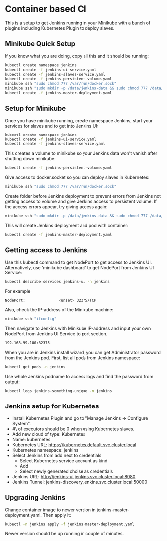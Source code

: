 # Container based CI
This is a setup to get Jenkins running in your Minikube with a bunch of plugins including Kubernetes Plugin to deploy slaves.

## Minikube Quick Setup
If you know what you are doing, copy all this and it should be running:
```sh
kubectl create namespace jenkins
kubectl create -f jenkins-ui-service.yaml
kubectl create -f jenkins-slaves-service.yaml
kubectl create -f jenkins-persistent-volume.yaml
minikube ssh "sudo chmod 777 /var/run/docker.sock"
minikube ssh "sudo mkdir -p /data/jenkins-data && sudo chmod 777 /data/jenkins-data"
kubectl create -f jenkins-master-deployment.yaml
```

## Setup for Minikube
Once you have minikube running, create namespace Jenkins, start your services for slaves and to get into Jenkins UI:
```sh
kubectl create namespace jenkins
kubectl create -f jenkins-ui-service.yaml
kubectl create -f jenkins-slaves-service.yaml
```
This creates a volume to minikube so your Jenkins data won't vanish after shutting down minikube:
```sh
kubectl create -f jenkins-persistent-volume.yaml
```
Give access to docker.socket so you can deploy slaves in Kubernetes:
```sh
minikube ssh "sudo chmod 777 /var/run/docker.sock"
```
Create folder before Jenkins deployment to prevent errors from Jenkins not getting access to volume and give Jenkins access to persistent volume. If the access errors appear, try giving access again:
```sh
minikube ssh "sudo mkdir -p /data/jenkins-data && sudo chmod 777 /data/jenkins-data"
```
This will create Jenkins deployment and pod with container:
```sh
kubectl create -f jenkins-master-deployment.yaml
```

## Getting access to Jenkins
Use this kubectl command to get NodePort to get access to Jenkins UI. Alternatively, use 'minikube dashboard' to get NodePort from Jenkins UI Service:
```sh
kubectl describe services jenkins-ui -n jenkins
```
For example
```sh
NodePort:               <unset> 32375/TCP
```
Also, check the IP-address of the Minikube machine:
```sh
minikube ssh "ifconfig"
```
Then navigate to Jenkins with Minikube IP-address and input your own NodePort from Jenkins UI Service to port section.
```sh
192.168.99.100:32375
```
When you are in Jenkins install wizard, you can get Administrator password from the Jenkins pod. First, list all pods from Jenkins namespace:
```sh
kubectl get pods -n jenkins
```
Use whole Jenkins podname to access logs and find the password from output:
```sh
kubectl logs jenkins-something-unique -n jenkins
```

## Jenkins setup for Kubernetes
- Install Kubernetes Plugin and go to "Manage Jenkins -> Configure System".
- \#\ of executors should be 0 when using Kubernetes slaves.
- Add new cloud of type: Kubernetes
- Name: kubernetes
- Kubernetes URL: https://kubernetes.default.svc.cluster.local
- Kubernetes namespace: jenkins
- Select Jenkins from add next to credentials
  - Select Kubernetes service account as kind
  - Add
  - Select newly generated choise as credentials
- Jenkins URL: http://jenkins-ui.jenkins.svc.cluster.local:8080
- Jenkins Tunnel: jenkins-discovery.jenkins.svc.cluster.local:50000

## Upgrading Jenkins
Change container image to newer version in jenkins-master-deployment.yaml.
Then apply it:
```sh
kubectl -n jenkins apply -f jenkins-master-deployment.yaml
```
Newer version should be up running in couple of minutes.